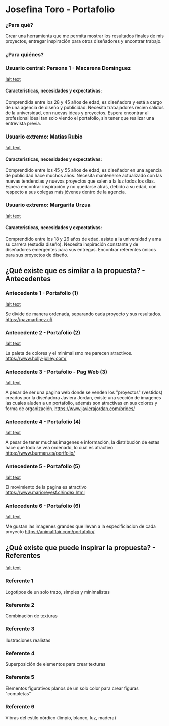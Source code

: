 # Josefina Toro - Portafolio
### ¿Para qué?
Crear una herramienta que me permita mostrar los resultados finales de mis proyectos, entregar inspiración para otros diseñadores y encontrar trabajo.

### ¿Para quiénes?
### Usuario central: Persona 1 - Macarena Domínguez
[!alt text](/IMAGES/img1.jpeg)

#### Caracteristicas, necesidades y expectativas:
Comprendida entre los 28 y 45 años de edad, es diseñadora y está a cargo de una agencia de diseño y publicidad. Necesita trabajadores recien salidos de la universidad, con nuevas ideas y proyectos. Espera encontrar al profesional ideal tan solo viendo el portafolio, sin tener que realizar una entrevista previa.

### Usuario extremo: Matías Rubio
[!alt text](/images/img2.jpeg)

#### Caracteristicas, necesidades y expectativas:
Comprendido entre los 45 y 55 años de edad, es diseñador en una agencia de publicidad hace muchos años. Necesita mantenerse actualizado con las nuevas tendencias y nuevos proyectos que salen a la luz todos los días. Espera encontrar inspiración y no quedarse atrás, debido a su edad, con respecto a sus colegas más jóvenes dentro de la agencia.

### Usuario extremo: Margarita Urzua
[!alt text](/images/img3.jpeg)

#### Caracteristicas, necesidades y expectativas:
Comprendido entre los 18 y 26 años de edad, asiste a la universidad y ama su carrera (estudia diseño). Necesita inspiración constante y de diseñadores emergentes para sus entregas. Encontrar referentes únicos para sus proyectos de diseño.

## ¿Qué existe que es similar a la propuesta? - Antecedentes
### Antecedente 1 - Portafolio (1)
[!alt text](/images/imgp1.jpeg)

Se divide de manera ordenada, separando cada proyecto y sus resultados.
https://pazmartinez.cl/

### Antecedente 2 - Portafolio (2)
[!alt text](/images/imgp2.jpeg)

La paleta de colores y el minimalismo me parecen atractivos.
https://www.holly-jolley.com/

### Antecedente 3 - Portafolio - Pag Web (3)
[!alt text](/images/imgp3.jpeg)

A pesar de ser una pagina web donde se venden los "proyectos" (vestidos) creados por la diseñadora Javiera Jordan, existe una sección de imagenes las cuales aluden a un portafolio, además son atractivas en sus colores y forma de organización. 
https://www.javierajordan.com/brides/

### Antecedente 4 - Portafolio (4)
[!alt text](/images/imgp4.jpeg)

A pesar de tener muchas imagenes e información, la distribución de estas hace que todo se vea ordenado, lo cual es atractivo
https://www.burman.es/portfolio/

### Antecedente 5 - Portafolio (5)
[!alt text](/images/imgp5.jpeg)

El movimiento de la pagina es atractivo
https://www.marjoreyesf.cl/index.html

### Antecedente 6 - Portafolio (6)
[!alt text](/images/imgp6.jpeg)

Me gustan las imagenes grandes que llevan a la especificiacion de cada proyecto
https://animalflair.com/portafolio/

## ¿Qué existe que puede inspirar la propuesta? - Referentes
[!alt text](/images/imgref.jpeg)

### Referente 1 
Logotipos de un solo trazo, simples y minimalistas

### Referente 2
Combinación de texturas

### Referente 3
Ilustraciones realistas

### Referente 4
Superposición de elementos para crear texturas

### Referente 5
Elementos figurativos planos de un solo color para crear figuras "completas"

### Referente 6
Vibras del estilo nórdico (limpio, blanco, luz, madera)